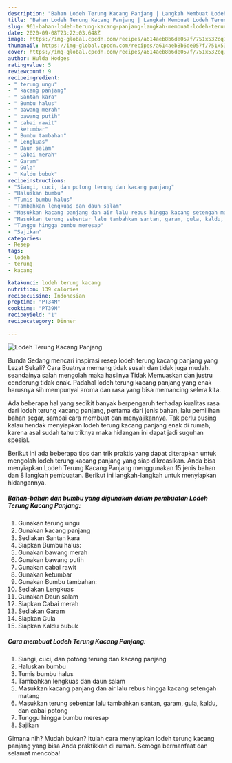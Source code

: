 ```yaml
---
description: "Bahan Lodeh Terung Kacang Panjang | Langkah Membuat Lodeh Terung Kacang Panjang Yang Mudah Dan Praktis"
title: "Bahan Lodeh Terung Kacang Panjang | Langkah Membuat Lodeh Terung Kacang Panjang Yang Mudah Dan Praktis"
slug: 961-bahan-lodeh-terung-kacang-panjang-langkah-membuat-lodeh-terung-kacang-panjang-yang-mudah-dan-praktis
date: 2020-09-08T23:22:03.648Z
image: https://img-global.cpcdn.com/recipes/a614aeb8b6de057f/751x532cq70/lodeh-terung-kacang-panjang-foto-resep-utama.jpg
thumbnail: https://img-global.cpcdn.com/recipes/a614aeb8b6de057f/751x532cq70/lodeh-terung-kacang-panjang-foto-resep-utama.jpg
cover: https://img-global.cpcdn.com/recipes/a614aeb8b6de057f/751x532cq70/lodeh-terung-kacang-panjang-foto-resep-utama.jpg
author: Hulda Hodges
ratingvalue: 5
reviewcount: 9
recipeingredient:
- " terung ungu"
- " kacang panjang"
- " Santan kara"
- " Bumbu halus"
- " bawang merah"
- " bawang putih"
- " cabai rawit"
- " ketumbar"
- " Bumbu tambahan"
- " Lengkuas"
- " Daun salam"
- " Cabai merah"
- " Garam"
- " Gula"
- " Kaldu bubuk"
recipeinstructions:
- "Siangi, cuci, dan potong terung dan kacang panjang"
- "Haluskan bumbu"
- "Tumis bumbu halus"
- "Tambahkan lengkuas dan daun salam"
- "Masukkan kacang panjang dan air lalu rebus hingga kacang setengah matang"
- "Masukkan terung sebentar lalu tambahkan santan, garam, gula, kaldu, dan cabai potong"
- "Tunggu hingga bumbu meresap"
- "Sajikan"
categories:
- Resep
tags:
- lodeh
- terung
- kacang

katakunci: lodeh terung kacang 
nutrition: 139 calories
recipecuisine: Indonesian
preptime: "PT34M"
cooktime: "PT39M"
recipeyield: "1"
recipecategory: Dinner

---
```



![Lodeh Terung Kacang Panjang](https://img-global.cpcdn.com/recipes/a614aeb8b6de057f/751x532cq70/lodeh-terung-kacang-panjang-foto-resep-utama.jpg)

Bunda Sedang mencari inspirasi resep lodeh terung kacang panjang yang Lezat Sekali? Cara Buatnya memang tidak susah dan tidak juga mudah. seandainya salah mengolah maka hasilnya Tidak Memuaskan dan justru cenderung tidak enak. Padahal lodeh terung kacang panjang yang enak harusnya sih mempunyai aroma dan rasa yang bisa memancing selera kita.

Ada beberapa hal yang sedikit banyak berpengaruh terhadap kualitas rasa dari lodeh terung kacang panjang, pertama dari jenis bahan, lalu pemilihan bahan segar, sampai cara membuat dan menyajikannya. Tak perlu pusing kalau hendak menyiapkan lodeh terung kacang panjang enak di rumah, karena asal sudah tahu triknya maka hidangan ini dapat jadi suguhan spesial.




Berikut ini ada beberapa tips dan trik praktis yang dapat diterapkan untuk mengolah lodeh terung kacang panjang yang siap dikreasikan. Anda bisa menyiapkan Lodeh Terung Kacang Panjang menggunakan 15 jenis bahan dan 8 langkah pembuatan. Berikut ini langkah-langkah untuk menyiapkan hidangannya.

<!--inarticleads1-->

##### Bahan-bahan dan bumbu yang digunakan dalam pembuatan Lodeh Terung Kacang Panjang:

1. Gunakan  terung ungu
1. Gunakan  kacang panjang
1. Sediakan  Santan kara
1. Siapkan  Bumbu halus:
1. Gunakan  bawang merah
1. Gunakan  bawang putih
1. Gunakan  cabai rawit
1. Gunakan  ketumbar
1. Gunakan  Bumbu tambahan:
1. Sediakan  Lengkuas
1. Gunakan  Daun salam
1. Siapkan  Cabai merah
1. Sediakan  Garam
1. Siapkan  Gula
1. Siapkan  Kaldu bubuk




<!--inarticleads2-->

##### Cara membuat Lodeh Terung Kacang Panjang:

1. Siangi, cuci, dan potong terung dan kacang panjang
1. Haluskan bumbu
1. Tumis bumbu halus
1. Tambahkan lengkuas dan daun salam
1. Masukkan kacang panjang dan air lalu rebus hingga kacang setengah matang
1. Masukkan terung sebentar lalu tambahkan santan, garam, gula, kaldu, dan cabai potong
1. Tunggu hingga bumbu meresap
1. Sajikan




Gimana nih? Mudah bukan? Itulah cara menyiapkan lodeh terung kacang panjang yang bisa Anda praktikkan di rumah. Semoga bermanfaat dan selamat mencoba!
